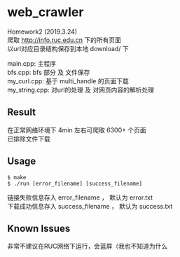 # web_crawler

Homework2 (2019.3.24)  
爬取 http://info.ruc.edu.cn 下的所有页面  
以url对应目录结构保存到本地 download/ 下  

main.cpp: 主程序  
bfs.cpp: bfs 部分 及 文件保存  
my_curl.cpp: 基于 multi_handle 的页面下载   
my_string.cpp: 对url的处理 及 对网页内容的解析处理  


## Result
在正常网络环境下 4min 左右可爬取 6300+ 个页面  
已排除文件下载  

## Usage
```
$ make
$ ./run [error_filename] [success_filename]
```
链接失败信息存入 error_filename ， 默认为 error.txt  
下载成功信息存入 success_filename ， 默认为 success.txt

## Known Issues 
非常不建议在RUC网络下运行，会蓝屏（我也不知道为什么
